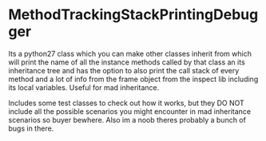 # MethodTrackingStackPrintingDebugger
Its a python27 class which you can make other classes inherit from which will print the name of all the instance methods called by that class an its inheritance tree and has the option to also print the call stack of every method and a lot of info from the frame object from the inspect lib including its local variables. Useful for mad inheritance.


Includes some test classes to check out how it works, but they DO NOT include all the possible scenarios you might encounter in mad inheritance scenarios so buyer bewhere. Also im a noob theres probably a bunch of bugs in there.

